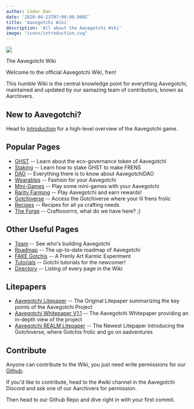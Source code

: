 ```yaml
---
author: Coder Dan
date: '2020-04-23T07:00:00.000Z'
title: 'Aavegotchi Wiki'
description: 'All about the Aavegotchi Wiki'
image: "icons/introduction.svg"
---
```


<div class="headerImageContainer">
<img class="headerImage" src="/icons/introduction.svg">
<p class="headerImageText">The Aavegotchi Wiki</p>
</div>


Welcome to the official Aavegotchi Wiki, fren! 

This humble Wiki is the central knowledge point for everything Aavegotchi, maintained and updated by our aamazing team of contributors, known as Aarchivers.

## New to Aavegotchi?

Head to [Introduction](/introduction) for a high-level overview of the Aavegotchi game. 

## Popular Pages
* [GHST](/ghst) -- Learn about the eco-governance token of Aavegotchi
* [Staking](/staking) -- Learn how to stake GHST to make FRENS
* [DAO](/dao) -- Everything there is to know about AavegotchiDAO
* [Wearables](/wearables) -- Fashion for your Aavegotchi
* [Mini-Games](/minigames) -- Play some mini-games with your Aavegotchi
* [Rarity Farming](/rarity-farming) -- Play Aavegotchi and earn rewards!
* [Gotchiverse](/gotchiverse) -- Access the Gotchiverse where your lil frens frolic
* [Recipes](/recipes) -- Recipes for all ya crafting needs
* [The Forge](/forge) -- Craftooorrrs, what do we have here? ;)

## Other Useful Pages

* [Team](/team) -- See who's building Aavegotchi
* [Roadmap](/roadmap) -- The up-to-date roadmap of Aavegotchi
* [FAKE Gotchis](https://www.fakegotchis.com/) -- A Frenly Art Karmic Experiment
* [Tutorials](/tutorials) -- Gotchi tutorials for the newcomer!
* [Directory](/directory) -- Listing of every page in the Wiki

## Litepapers

* [Aavegotchi Litepaper](https://docs.google.com/document/d/1aTijRP1Rd_Z8iu6IISWCct7TWRdzK3x-lfrucgM_7Cg/edit#heading=h.el8lgo9q7kkr) -- The Original Litepaper summarizing the key points of the Aavegotchi Project
* [Aavegotchi Whitepaper V1.1](https://docs.google.com/document/d/186zOapKeHNNJ9y8LIByQQ64rs0eJUlEF/) -- The Aavegotchi Whitepaper providing an in-depth view of the project
* [Aavegotchi REALM Litepaper](https://docs.google.com/document/d/1hUHF29F3_tByWd8ezSphYEE0gPJYg3K5CN1K-X3_WK8/edit) -- The Newest Litepaper introducing the Gotchiverse, where Gotchis frolic and go on aadventures

## Contribute

Anyone can contribute to the Wiki, you just need write permissions for our [Github](https://github.com/aavegotchi/aavegotchi-wiki). 

If you'd like to contribute, head to the #wiki channel in the Aavegotchi Discord and ask one of our Aarchivers for permission.

Then head to our Github Repo and dive right in with your first commit. 